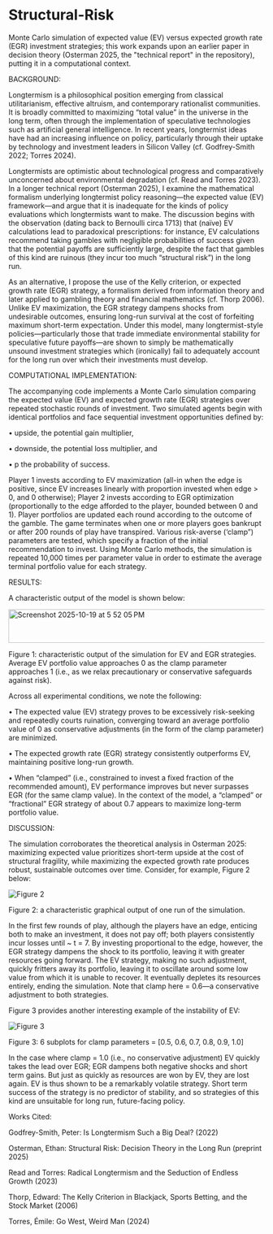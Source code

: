 # Structural-Risk
Monte Carlo simulation of expected value (EV) versus expected growth rate (EGR) investment strategies; this work expands upon an earlier paper in decision theory (Osterman 2025, the "technical report" in the repository), putting it in a computational context.

BACKGROUND:

Longtermism is a philosophical position emerging from classical utilitarianism, effective altruism, and contemporary rationalist communities. It is broadly committed to maximizing “total value” in the universe in the long term, often through the implementation of speculative technologies such as artificial general intelligence. In recent years, longtermist ideas have had an increasing influence on policy, particularly through their uptake by technology and investment leaders in Silicon Valley (cf. Godfrey-Smith 2022; Torres 2024).

Longtermists are optimistic about technological progress and comparatively unconcerned about environmental degradation (cf. Read and Torres 2023). In a longer technical report (Osterman 2025), I examine the mathematical formalism underlying longtermist policy reasoning—the expected value (EV) framework—and argue that it is inadequate for the kinds of policy evaluations which longtermists want to make. The discussion begins with the observation (dating back to Bernoulli circa 1713) that (naïve) EV calculations lead to paradoxical prescriptions: for instance, EV calculations recommend taking gambles with negligible probabilities of success given that the potential payoffs are sufficiently large, despite the fact that gambles of this kind are ruinous (they incur too much “structural risk”) in the long run.

As an alternative, I propose the use of the Kelly criterion, or expected growth rate (EGR) strategy, a formalism derived from information theory and later applied to gambling theory and financial mathematics (cf. Thorp 2006). Unlike EV maximization, the EGR strategy dampens shocks from undesirable outcomes, ensuring long-run survival at the cost of forfeiting maximum short-term expectation. Under this model, many longtermist-style policies—particularly those that trade immediate environmental stability for speculative future payoffs—are shown to simply be mathematically unsound investment strategies which (ironically) fail to adequately account for the long run over which their investments must develop.

COMPUTATIONAL IMPLEMENTATION:

The accompanying code implements a Monte Carlo simulation comparing the expected value (EV) and expected growth rate (EGR) strategies over repeated stochastic rounds of investment. Two simulated agents begin with identical portfolios and face sequential investment opportunities defined by:

•	upside, the potential gain multiplier,

•	downside, the potential loss multiplier, and

•	p the probability of success.

Player 1 invests according to EV maximization (all-in when the edge is positive, since EV increases linearly with proportion invested when edge > 0, and 0 otherwise); Player 2 invests according to EGR optimization (proportionally to the edge afforded to the player, bounded between 0 and 1). Player portfolios are updated each round according to the outcome of the gamble. The game terminates when one or more players goes bankrupt or after 200 rounds of play have transpired. Various risk-averse (‘clamp”) parameters are tested, which specify a fraction of the initial recommendation to invest. Using Monte Carlo methods, the simulation is repeated 10,000 times per parameter value in order to estimate the average terminal portfolio value for each strategy. 

RESULTS:

A characteristic output of the model is shown below:

<img width="573" height="66" alt="Screenshot 2025-10-19 at 5 52 05 PM" src="https://github.com/user-attachments/assets/90ec06ab-4b78-4bd6-bd46-09f01c167790" />

Figure 1: characteristic output of the simulation for EV and EGR strategies. Average EV portfolio value approaches 0 as the clamp parameter approaches 1 (i.e., as we relax precautionary or conservative safeguards against risk).

Across all experimental conditions, we note the following:

•	The expected value (EV) strategy proves to be excessively risk-seeking and repeatedly courts ruination, converging toward an average portfolio value of 0 as conservative adjustments (in the form of the clamp parameter) are minimized.

•	The expected growth rate (EGR) strategy consistently outperforms EV, maintaining positive long-run growth.

•	When “clamped” (i.e., constrained to invest a fixed fraction of the recommended amount), EV performance improves but never surpasses EGR (for the same clamp value). In the context of the model, a “clamped” or “fractional” EGR strategy of about 0.7 appears to maximize long-term portfolio value.

DISCUSSION:

The simulation corroborates the theoretical analysis in Osterman 2025: maximizing expected value prioritizes short-term upside at the cost of structural fragility, while maximizing the expected growth rate produces robust, sustainable outcomes over time. Consider, for example, Figure 2 below:

![Figure 2](https://github.com/user-attachments/assets/46bfb46f-ba6a-45f6-abc4-cbd1d1af411d)

Figure 2: a characteristic graphical output of one run of the simulation. 

In the first few rounds of play, although the players have an edge, enticing both to make an investment, it does not pay off; both players consistently incur losses until ~ t = 7. By investing proportional to the edge, however, the EGR strategy dampens the shock to its portfolio, leaving it with greater resources going forward. The EV strategy, making no such adjustment, quickly fritters away its portfolio, leaving it to oscillate around some low value from which it is unable to recover. It eventually depletes its resources entirely, ending the simulation. Note that clamp here = 0.6—a conservative adjustment to both strategies.

Figure 3 provides another interesting example of the instability of EV:

![Figure 3](https://github.com/user-attachments/assets/e358a18d-0071-490f-86e1-7b000e973859)

Figure 3: 6 subplots for clamp parameters = [0.5, 0.6, 0.7, 0.8, 0.9, 1.0]

In the case where clamp = 1.0 (i.e., no conservative adjustment) EV quickly takes the lead over EGR; EGR dampens both negative shocks and short term gains. But just as quickly as resources are won by EV, they are lost again. EV is thus shown to be a remarkably volatile strategy. Short term success of the strategy is no predictor of stability, and so strategies of this kind are unsuitable for long run, future-facing policy.

Works Cited:

Godfrey-Smith, Peter: Is Longtermism Such a Big Deal? (2022)

Osterman, Ethan: Structural Risk: Decision Theory in the Long Run (preprint 2025)

Read and Torres: Radical Longtermism and the Seduction of Endless Growth (2023)

Thorp, Edward: The Kelly Criterion in Blackjack, Sports Betting, and the Stock Market (2006)

Torres, Émile: Go West, Weird Man (2024)


